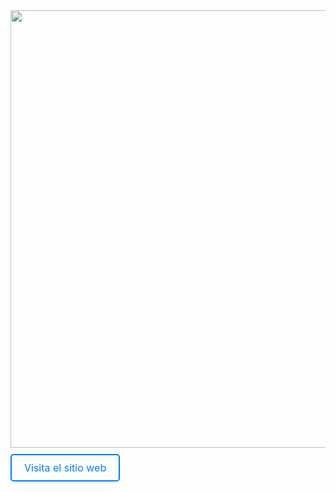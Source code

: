 <img src="https://github.com/CrisLobos/Imagenes/blob/main/_7dbe8588-0f7b-4d90-956d-2e909cc23e1a.jpg?raw=true" width="700px" heigth="100px">

<a href="https://crislobos.com" style="display: inline-block; padding: 10px 20px; font-size: 16px; font-weight: normal; text-align: center; text-decoration: none; color: #007bff; border: 2px solid #007bff; border-radius: 5px; margin: 10px 0; transition: background-color 0.3s, color 0.3s;">
  Visita el sitio web
</a>


